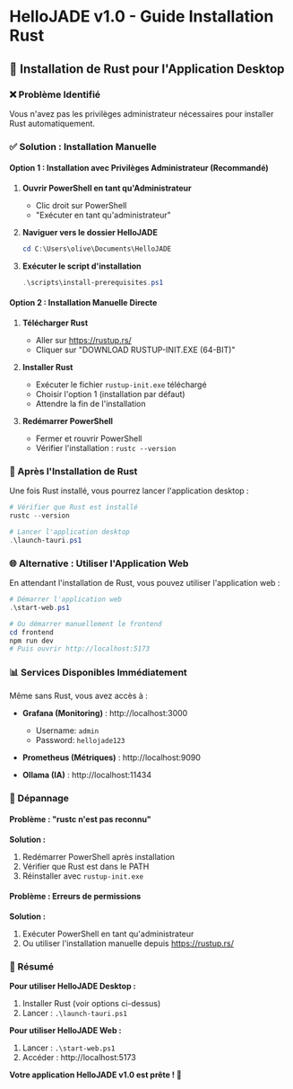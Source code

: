 # HelloJADE v1.0 - Guide Installation Rust

## 🦀 Installation de Rust pour l'Application Desktop

### ❌ Problème Identifié
Vous n'avez pas les privilèges administrateur nécessaires pour installer Rust automatiquement.

### ✅ Solution : Installation Manuelle

#### Option 1 : Installation avec Privilèges Administrateur (Recommandé)

1. **Ouvrir PowerShell en tant qu'Administrateur**
   - Clic droit sur PowerShell
   - "Exécuter en tant qu'administrateur"

2. **Naviguer vers le dossier HelloJADE**
   ```powershell
   cd C:\Users\olive\Documents\HelloJADE
   ```

3. **Exécuter le script d'installation**
   ```powershell
   .\scripts\install-prerequisites.ps1
   ```

#### Option 2 : Installation Manuelle Directe

1. **Télécharger Rust**
   - Aller sur https://rustup.rs/
   - Cliquer sur "DOWNLOAD RUSTUP-INIT.EXE (64-BIT)"

2. **Installer Rust**
   - Exécuter le fichier `rustup-init.exe` téléchargé
   - Choisir l'option 1 (installation par défaut)
   - Attendre la fin de l'installation

3. **Redémarrer PowerShell**
   - Fermer et rouvrir PowerShell
   - Vérifier l'installation : `rustc --version`

### 🎯 Après l'Installation de Rust

Une fois Rust installé, vous pourrez lancer l'application desktop :

```powershell
# Vérifier que Rust est installé
rustc --version

# Lancer l'application desktop
.\launch-tauri.ps1
```

### 🌐 Alternative : Utiliser l'Application Web

En attendant l'installation de Rust, vous pouvez utiliser l'application web :

```powershell
# Démarrer l'application web
.\start-web.ps1

# Ou démarrer manuellement le frontend
cd frontend
npm run dev
# Puis ouvrir http://localhost:5173
```

### 📊 Services Disponibles Immédiatement

Même sans Rust, vous avez accès à :

- **Grafana (Monitoring)** : http://localhost:3000
  - Username: `admin`
  - Password: `hellojade123`

- **Prometheus (Métriques)** : http://localhost:9090

- **Ollama (IA)** : http://localhost:11434

### 🔧 Dépannage

#### Problème : "rustc n'est pas reconnu"
**Solution :**
1. Redémarrer PowerShell après installation
2. Vérifier que Rust est dans le PATH
3. Réinstaller avec `rustup-init.exe`

#### Problème : Erreurs de permissions
**Solution :**
1. Exécuter PowerShell en tant qu'administrateur
2. Ou utiliser l'installation manuelle depuis https://rustup.rs/

### 🎉 Résumé

**Pour utiliser HelloJADE Desktop :**
1. Installer Rust (voir options ci-dessus)
2. Lancer : `.\launch-tauri.ps1`

**Pour utiliser HelloJADE Web :**
1. Lancer : `.\start-web.ps1`
2. Accéder : http://localhost:5173

**Votre application HelloJADE v1.0 est prête ! 🚀** 